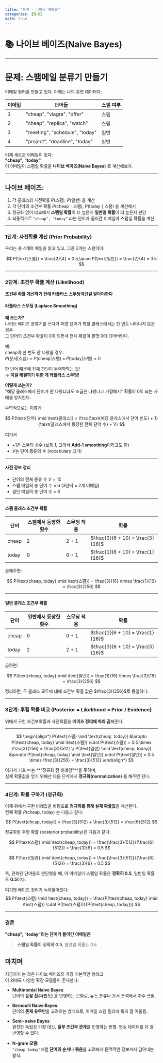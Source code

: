 ```yaml
---
title: "통계 - 나이브 베이즈"
categories: [통계]
math: true
---
```


# 📚 나이브 베이즈(Naive Bayes)

---

# 문제: 스팸메일 분류기 만들기

이메일 필터를 만들고 있다. 아래는 나의 훈련 데이터다:

| 이메일 | 단어들                            | 스팸 여부 |
| --- | ------------------------------ | ----- |
| 1   | "cheap", "viagra", "offer"     | 스팸    |
| 2   | "cheap", "replica", "watch"    | 스팸    |
| 3   | "meeting", "schedule", "today" | 일반    |
| 4   | "project", "deadline", "today" | 일반    |

이제 새로운 이메일이 왔다:  
**"cheap", "today"**  
이 이메일이 스팸일 확률을 **나이브 베이즈(Naive Bayes)** 로 계산해보자.

---

## 나이브 베이즈:

1. 각 클래스의 사전확률 $P(\text{스팸}),\ P(\text{일반})$ 을 계산  
2. 각 단어의 조건부 확률 $P(\text{cheap} \mid \text{스팸}),\ P(\text{today} \mid \text{스팸})$ 을 계산해서  
3. 정규화 없이 비교해서 **스팸일 확률**이 더 높은지 **일반일 확률**이 더 높은지 판단  
4. 최종적으로 `"cheap", "today"` 라는 단어가 들어간 이메일이 스팸일 확률을 계산

---

### 1단계: 사전확률 계산 (Prior Probability)

우리는 총 4개의 메일을 읽고 있고, 그중 2개는 스팸이야.

$$
P(\text{스팸}) = \frac{2}{4} = 0.5,\quad P(\text{일반}) = \frac{2}{4} = 0.5
$$

---

### 2단계: 조건부 확률 계산 (Likelihood)

**조건부 확률 계산하기 전에 라플라스 스무딩이란걸 알아야한다**

#### 라플라스 스무딩 (Laplace Smoothing)

**왜 쓰는가?**  
나이브 베이즈 분류기를 쓰다가 어떤 단어가 특정 클래스에서는 한 번도 나타나지 않은 경우  
그 단어의 조건부 확률이 0이 되면서 전체 확률이 몽땅 0이 되어버린다.

예:  
cheap이 한 번도 안 나왔을 경우:  
$P(\text{문서}|\text{스팸}) \propto P(\text{cheap}|\text{스팸}) \times P(\text{today}|\text{스팸}) = 0$

한 단어 때문에 전체 판단이 무력화되는 것!  
→ **이걸 해결하기 위한 게 라플라스 스무딩!**

**어떻게 쓰는가?**  
"해당 클래스에서 단어가 안 나왔더라도 조금은 나왔다고 가정해서" 확률이 0이 되는 사태를 방지한다.

수학적으로는 이렇게:

$$
P(\text{단어} \mid \text{클래스}) = \frac{\text{해당 클래스에서 단어 빈도} + 1}{\text{클래스에서 등장한 전체 단어 수} + V}
$$

여기서

- $+1$은 스무딩 상수 (보통 1, 그래서 **Add-1 smoothing**이라고도 함)
- $V$는 단어 종류의 수 (vocabulary 크기)

---

#### 사전 정보 정리

- 단어의 전체 종류 수 $V = 10$  
- 스팸 메일의 총 단어 수 = 6 (3단어 × 2개 이메일)  
- 일반 메일의 총 단어 수 = 6  

---

#### 스팸 클래스 조건부 확률

| 단어    | 스팸에서 등장한 횟수 | 스무딩 적용 | 확률 |
|--------|----------------|-------------|-----------------------------|
| cheap  | 2              | 2 + 1       | $\frac{3}{6 + 10} = \frac{3}{16}$ |
| today  | 0              | 0 + 1       | $\frac{1}{6 + 10} = \frac{1}{16}$ |

곱해주면:

$$
P(\text{cheap, today} \mid \text{스팸}) = \frac{3}{16} \times \frac{1}{16} = \frac{3}{256}
$$

---

#### 일반 클래스 조건부 확률

| 단어    | 일반에서 등장한 횟수 | 스무딩 적용 | 확률 |
|--------|----------------|-------------|-----------------------------|
| cheap  | 0              | 0 + 1       | $\frac{1}{6 + 10} = \frac{1}{16}$ |
| today  | 2              | 2 + 1       | $\frac{3}{6 + 10} = \frac{3}{16}$ |

곱하면:

$$
P(\text{cheap, today} \mid \text{일반}) = \frac{1}{16} \times \frac{3}{16} = \frac{3}{256}
$$

정리하면, 두 클래스 모두에 대해 조건부 확률 값은 $\frac{3}{256}$로 동일하다.

---

### 3단계: 후험 확률 비교 (Posterior = Likelihood × Prior / Evidence)

위에서 구한 조건부확률과 사전확률을 **베이즈 정리에 따라 곱**해준다.

--- 
$$
\begin{align*}
P(\text{스팸} \mid \text{cheap, today}) &\propto P(\text{cheap, today} \mid \text{스팸}) \cdot P(\text{스팸}) = 0.5 \times \frac{3}{256} = \frac{3}{512} \\
P(\text{일반} \mid \text{cheap, today}) &\propto P(\text{cheap, today} \mid \text{일반}) \cdot P(\text{일반}) = 0.5 \times \frac{3}{256} = \frac{3}{512}
\end{align*}
$$

여기서 기호 $\propto$는 **“정규화 전 비례함”**을 뜻하며,  
실제 확률값을 얻기 위해선 다음 단계에서 **정규화(normalization)** 를 해주면 된다.


---

### 4단계: 확률 구하기 (정규화)

이제 위에서 구한 비례값을 바탕으로 **정규화를 통해 실제 확률값**을 계산한다.  
전체 확률 $P(\text{cheap, today})$ 는 다음과 같다:

$$
P(\text{cheap, today}) = \frac{3}{512} + \frac{3}{512} = \frac{6}{512}
$$

정규화된 후험 확률 (posterior probability)은 다음과 같다:

$$
P(\text{스팸} \mid \text{cheap, today}) = \frac{\frac{3}{512}}{\frac{6}{512}} = \frac{3}{6} = 0.5
$$

$$
P(\text{일반} \mid \text{cheap, today}) = \frac{\frac{3}{512}}{\frac{6}{512}} = \frac{3}{6} = 0.5
$$

즉, 관측된 단어들로 판단했을 때, 이 이메일이 스팸일 확률은 **정확히 0.5**, 일반일 확률도 **0.5**이다.

여기엔 베이즈 정리가 녹아들어있다:
$$
P(\text{스팸} \mid \text{cheap, today}) = \frac{P(\text{cheap, today} \mid \text{스팸}) \cdot P(\text{스팸})}{P(\text{cheap, today})}
$$

---

### 결론

**"cheap", "today"라는 단어가 들어간 이메일은**

> **스팸일 확률이 정확히 0.5**, 일반일 확률도 0.5

## 마치며
지금까지 본 것은 나이브 베이즈의 가장 기본적인 형태고  
이 외에도 다양한 확장 모델들이 존재한다:

- **Multinomial Naive Bayes**:  
  단어의 **등장 횟수(빈도)** 를 반영하는 모델로, 뉴스 분류나 문서 분석에서 자주 쓰임.

- **Bernoulli Naive Bayes**:  
  단어의 **존재 유무만**을 고려하는 방식으로, 이메일 스팸 필터에 특히 잘 어울림.

- **Semi-naive Bayes**:  
  완전한 독립성 가정 대신, **일부 조건부 관계**를 반영하는 변형. 현실 데이터를 더 잘 반영할 수 있다.

- **N-gram 모델**:  
  `"cheap today"`처럼 **단어의 순서나 묶음**을 고려해서 문맥적인 정보까지 담아내는 방식.